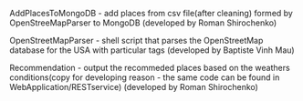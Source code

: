 AddPlacesToMongoDB - add places from csv file(after cleaning) formed by OpenStreeMapParser to MongoDB (developed by Roman Shirochenko)

OpenStreetMapParser - shell script that parses the OpenStreetMap database for the USA with particular tags (developed by Baptiste Vinh Mau)

Recommendation - output the recommeded places based on the weathers conditions(copy for developing reason - the same code can be found in WebApplication/RESTservice) (developed by Roman Shirochenko)

